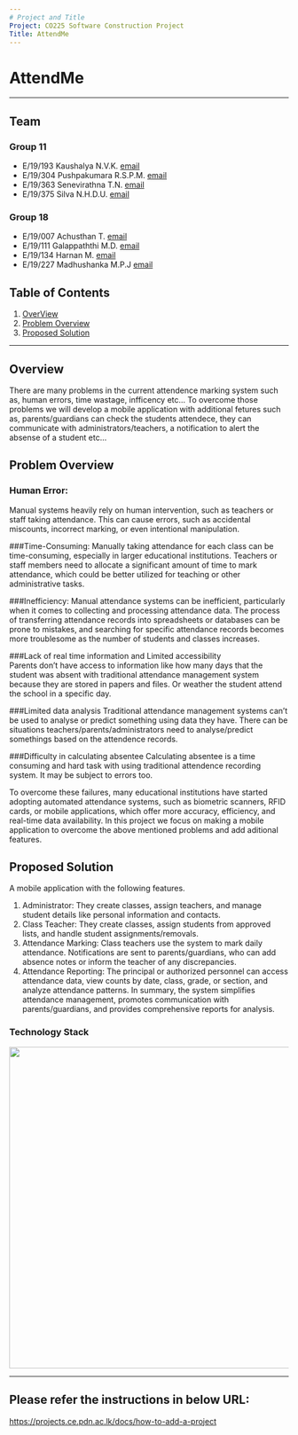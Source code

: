 ```yaml
---
# Project and Title
Project: CO225 Software Construction Project
Title: AttendMe
---
```

# AttendMe
---

## Team
### Group 11

-  E/19/193 Kaushalya N.V.K. [email](mailto:e19193@eng.pdn.ac.lk)
-  E/19/304 Pushpakumara R.S.P.M. [email](mailto:e19304@eng.pdn.ac.lk)
-  E/19/363 Senevirathna T.N. [email](mailto:e19363@eng.pdn.ac.lk)
-  E/19/375 Silva N.H.D.U. [email](mailto:e19375@eng.pdn.ac.lk)

### Group 18

-  E/19/007 Achusthan T. [email](mailto:e19007@eng.pdn.ac.lk)
-  E/19/111 Galappaththi M.D. [email](mailto:e19111@eng.pdn.ac.lk)
-  E/19/134 Harnan M. [email](mailto:e19134@eng.pdn.ac.lk)
-  E/19/227 Madhushanka M.P.J [email](mailto:e19227@eng.pdn.ac.lk)


## Table of Contents
1. [OverView](#overview)
2. [Problem Overview](#problem-overview)
3. [Proposed Solution](#proposed-solution)

---
## Overview
There are many problems in the current attendence marking system such as, human errors, time wastage, infficency etc... To overcome those problems we will develop a mobile application with additional fetures such as, parents/guardians can check the students attendece, they can communicate with administrators/teachers, a notification to alert the absense of a student etc...

## Problem Overview
### Human Error: 
Manual systems heavily rely on human intervention, such as teachers or staff taking attendance. This can cause errors, such as accidental miscounts, incorrect marking, or even intentional manipulation.

###Time-Consuming: 
Manually taking attendance for each class can be time-consuming, especially in larger educational institutions. Teachers or staff members need to allocate a significant amount of time to mark attendance, which could be better utilized for teaching or other administrative tasks.

###Inefficiency: 
Manual attendance systems can be inefficient, particularly when it comes to collecting and processing attendance data. The process of transferring attendance records into spreadsheets or databases can be prone to mistakes, and searching for specific attendance records becomes more troublesome as the number of students and classes increases.

###Lack of real time information and Limited  accessibility  
Parents don’t have access to information like how many days that the student was absent with traditional attendance management system because they are stored in papers and files. Or weather the student attend the school in a specific day.

###Limited data analysis
Traditional attendance management systems can’t be used to analyse or predict something using data they have. There can be situations teachers/parents/administrators need to analyse/predict somethings based on the attendence records.

###Difficulty in calculating absentee
Calculating absentee is a time consuming and hard task with using traditional attendence recording system. It may be subject to errors too. 

To overcome these failures, many educational institutions have started adopting automated attendance systems, such as biometric scanners, RFID cards, or mobile applications, which offer more accuracy, efficiency, and real-time data availability. In this project we focus on making a mobile application to overcome the above mentioned problems and add aditional features.


## Proposed Solution
A mobile application with the following features.
1. Administrator: They create classes, assign teachers, and manage student details like personal information and contacts.
2. Class Teacher: They create classes, assign students from approved lists, and handle student assignments/removals.
3. Attendance Marking: Class teachers use the system to mark daily attendance. Notifications are sent to parents/guardians, who can add absence notes or inform the teacher of any discrepancies.
4. Attendance Reporting: The principal or authorized personnel can access attendance data, view counts by date, class, grade, or section, and analyze attendance patterns.
In summary, the system simplifies attendance management, promotes communication with parents/guardians, and provides comprehensive reports for analysis.

### Technology Stack
<p align="center"> <img src = "#" width="580"> </p>

---



## Please refer the instructions in below URL:

https://projects.ce.pdn.ac.lk/docs/how-to-add-a-project
